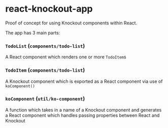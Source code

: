 # react-knockout-app

Proof of concept for using Knockout components within React.

The app has 3 main parts:

### `TodoList` (`components/todo-list`)
A React component which renders one or more `TodoItem`s

### `TodoItem` (`components/todo-list`)
A Knockout component which is exported as a React component via use of `koComponent()`

### `koComponent` (`util/ko-component`)
A function which takes in a name of a Knockout component and generates a React component which handles passing properties between React and Knockout

